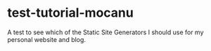 # test-tutorial-mocanu
A test to see which of the Static Site Generators I should use for my personal website and blog.
